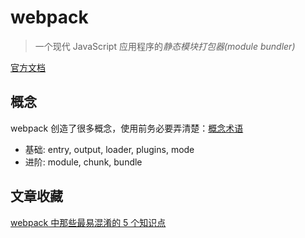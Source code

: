 # webpack

> 一个现代 JavaScript 应用程序的*静态模块打包器(module bundler)*

[官方文档](https://www.webpackjs.com/concepts/) 

## 概念

webpack 创造了很多概念，使用前务必要弄清楚：[概念术语](https://webpack.docschina.org/glossary)

- 基础: entry, output, loader, plugins, mode
- 进阶: module, chunk, bundle



## 文章收藏

[webpack 中那些最易混淆的 5 个知识点](https://juejin.im/post/5cede821f265da1bbd4b5630)



